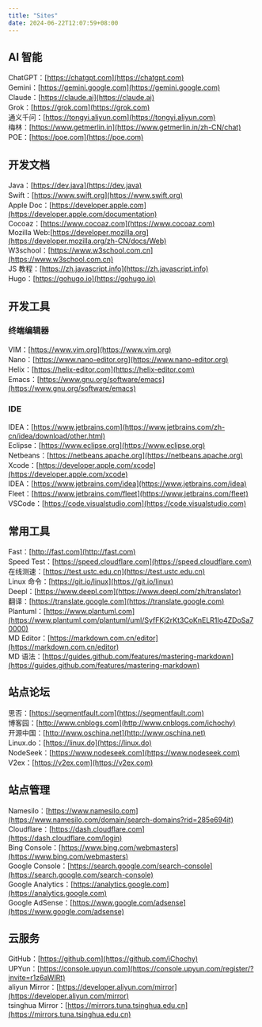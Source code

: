 ```yaml
---
title: "Sites"
date: 2024-06-22T12:07:59+08:00
---
```


## AI 智能
ChatGPT：[https://chatgpt.com](https://chatgpt.com)  
Gemini：[https://gemini.google.com](https://gemini.google.com)   
Claude：[https://claude.ai](https://claude.ai)   
Grok：[https://grok.com](https://grok.com)   
通义千问：[https://tongyi.aliyun.com](https://tongyi.aliyun.com)  
梅林：[https://www.getmerlin.in](https://www.getmerlin.in/zh-CN/chat)  
POE：[https://poe.com](https://poe.com)    

## 开发文档
Java：[https://dev.java](https://dev.java)  
Swift：[https://www.swift.org](https://www.swift.org)  
Apple Doc：[https://developer.apple.com](https://developer.apple.com/documentation)  
Cocoaz：[https://www.cocoaz.com](https://www.cocoaz.com)  
Mozilla Web:[https://developer.mozilla.org](https://developer.mozilla.org/zh-CN/docs/Web)  
W3school：[https://www.w3school.com.cn](https://www.w3school.com.cn)  
JS 教程：[https://zh.javascript.info](https://zh.javascript.info)  
Hugo：[https://gohugo.io](https://gohugo.io)   

## 开发工具
### 终端编辑器
VIM：[https://www.vim.org](https://www.vim.org)  
Nano：[https://www.nano-editor.org](https://www.nano-editor.org)  
Helix：[https://helix-editor.com](https://helix-editor.com)  
Emacs：[https://www.gnu.org/software/emacs](https://www.gnu.org/software/emacs)  

### IDE
IDEA：[https://www.jetbrains.com](https://www.jetbrains.com/zh-cn/idea/download/other.html)  
Eclipse：[https://www.eclipse.org](https://www.eclipse.org)  
Netbeans：[https://netbeans.apache.org](https://netbeans.apache.org)  
Xcode：[https://developer.apple.com/xcode](https://developer.apple.com/xcode)  
IDEA：[https://www.jetbrains.com/idea](https://www.jetbrains.com/idea)  
Fleet：[https://www.jetbrains.com/fleet](https://www.jetbrains.com/fleet)  
VSCode：[https://code.visualstudio.com](https://code.visualstudio.com)  

## 常用工具
Fast：[http://fast.com](http://fast.com)  
Speed Test：[https://speed.cloudflare.com](https://speed.cloudflare.com)  
在线测速：[https://test.ustc.edu.cn](https://test.ustc.edu.cn)  
Linux 命令：[https://git.io/linux](https://git.io/linux)  
Deepl：[https://www.deepl.com](https://www.deepl.com/zh/translator)  
翻译：[https://translate.google.com](https://translate.google.com)  
Plantuml：[https://www.plantuml.com](https://www.plantuml.com/plantuml/uml/SyfFKj2rKt3CoKnELR1Io4ZDoSa70000)  
MD Editor：[https://markdown.com.cn/editor](https://markdown.com.cn/editor)  
MD 语法：[https://guides.github.com/features/mastering-markdown](https://guides.github.com/features/mastering-markdown)  

## 站点论坛
思否：[https://segmentfault.com](https://segmentfault.com)  
博客园：[http://www.cnblogs.com](http://www.cnblogs.com/ichochy)  
开源中国：[http://www.oschina.net](http://www.oschina.net)  
Linux.do：[https://linux.do](https://linux.do)    
NodeSeek：[https://www.nodeseek.com](https://www.nodeseek.com)    
V2ex：[https://v2ex.com](https://v2ex.com)  

## 站点管理  
Namesilo：[https://www.namesilo.com](https://www.namesilo.com/domain/search-domains?rid=285e694it)  
Cloudflare：[https://dash.cloudflare.com](https://dash.cloudflare.com/login)  
Bing Console：[https://www.bing.com/webmasters](https://www.bing.com/webmasters)   
Google Console：[https://search.google.com/search-console](https://search.google.com/search-console)  
Google Analytics：[https://analytics.google.com](https://analytics.google.com)  
Google AdSense：[https://www.google.com/adsense](https://www.google.com/adsense)    

## 云服务
GitHub：[https://github.com](https://github.com/iChochy)  
UPYun：[https://console.upyun.com](https://console.upyun.com/register/?invite=r1z6aWlRt)  
aliyun Mirror：[https://developer.aliyun.com/mirror](https://developer.aliyun.com/mirror)  
tsinghua Mirror：[https://mirrors.tuna.tsinghua.edu.cn](https://mirrors.tuna.tsinghua.edu.cn)  
